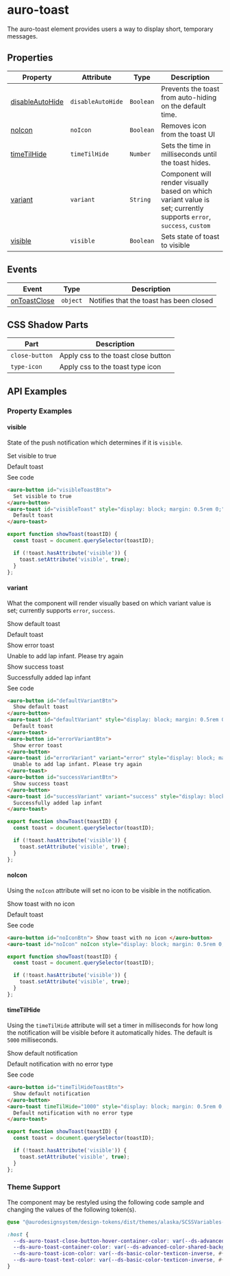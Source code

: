 <!-- AURO-GENERATED-CONTENT:START (FILE:src=./../docs/api.md) -->
<!-- The below content is automatically added from ./../docs/api.md -->

# auro-toast

The auro-toast element provides users a way to display short, temporary messages.

## Properties

| Property          | Attribute         | Type      | Description                                      |
|-------------------|-------------------|-----------|--------------------------------------------------|
| [disableAutoHide](#disableAutoHide) | `disableAutoHide` | `Boolean` | Prevents the toast from auto-hiding on the default time. |
| [noIcon](#noIcon)          | `noIcon`          | `Boolean` | Removes icon from the toast UI                   |
| [timeTilHide](#timeTilHide)     | `timeTilHide`     | `Number`  | Sets the time in milliseconds until the toast hides. |
| [variant](#variant)         | `variant`         | `String`  | Component will render visually based on which variant value is set; currently supports `error`, `success`, `custom` |
| [visible](#visible)         | `visible`         | `Boolean` | Sets state of toast to visible                   |

## Events

| Event          | Type     | Description                             |
|----------------|----------|-----------------------------------------|
| [onToastClose](#onToastClose) | `object` | Notifies that the toast has been closed |

## CSS Shadow Parts

| Part           | Description                         |
|----------------|-------------------------------------|
| `close-button` | Apply css to the toast close button |
| `type-icon`    | Apply css to the toast type icon    |
<!-- AURO-GENERATED-CONTENT:END -->

## API Examples

### Property Examples

#### visible

State of the push notification which determines if it is `visible`.

<div class="exampleWrapper">
  <!-- AURO-GENERATED-CONTENT:START (FILE:src=./../apiExamples/visible.html) -->
  <!-- The below content is automatically added from ./../apiExamples/visible.html -->
  <auro-button id="visibleToastBtn">
    Set visible to true
  </auro-button>
  <auro-toast id="visibleToast" style="display: block; margin: 0.5rem 0;">
    Default toast
  </auro-toast>
  <!-- AURO-GENERATED-CONTENT:END -->
</div>
<auro-accordion alignRight>
  <span slot="trigger">See code</span>
<!-- AURO-GENERATED-CONTENT:START (CODE:src=./../apiExamples/visible.html) -->
<!-- The below code snippet is automatically added from ./../apiExamples/visible.html -->

```html
<auro-button id="visibleToastBtn">
  Set visible to true
</auro-button>
<auro-toast id="visibleToast" style="display: block; margin: 0.5rem 0;">
  Default toast
</auro-toast>
```
<!-- AURO-GENERATED-CONTENT:END -->
<!-- AURO-GENERATED-CONTENT:START (CODE:src=./../apiExamples/showToast.js) -->
<!-- The below code snippet is automatically added from ./../apiExamples/showToast.js -->

```js
export function showToast(toastID) {
  const toast = document.querySelector(toastID);

  if (!toast.hasAttribute('visible')) {
    toast.setAttribute('visible', true);
  }
};
```
<!-- AURO-GENERATED-CONTENT:END -->
</auro-accordion>

#### variant

What the component will render visually based on which variant value is set; currently supports `error`, `success`.

<div class="exampleWrapper">
  <!-- AURO-GENERATED-CONTENT:START (FILE:src=./../apiExamples/variant.html) -->
  <!-- The below content is automatically added from ./../apiExamples/variant.html -->
  <auro-button id="defaultVariantBtn">
    Show default toast
  </auro-button>
  <auro-toast id="defaultVariant" style="display: block; margin: 0.5rem 0;">
    Default toast
  </auro-toast>
  <auro-button id="errorVariantBtn">
    Show error toast
  </auro-button>
  <auro-toast id="errorVariant" variant="error" style="display: block; margin: 0.5rem 0;">
    Unable to add lap infant. Please try again
  </auro-toast>
  <auro-button id="successVariantBtn">
    Show success toast
  </auro-button>
  <auro-toast id="successVariant" variant="success" style="display: block; margin: 0.5rem 0;">
    Successfully added lap infant
  </auro-toast>
  <!-- AURO-GENERATED-CONTENT:END -->
</div>
<auro-accordion alignRight>
  <span slot="trigger">See code</span>
<!-- AURO-GENERATED-CONTENT:START (CODE:src=./../apiExamples/variant.html) -->
<!-- The below code snippet is automatically added from ./../apiExamples/variant.html -->

```html
<auro-button id="defaultVariantBtn">
  Show default toast
</auro-button>
<auro-toast id="defaultVariant" style="display: block; margin: 0.5rem 0;">
  Default toast
</auro-toast>
<auro-button id="errorVariantBtn">
  Show error toast
</auro-button>
<auro-toast id="errorVariant" variant="error" style="display: block; margin: 0.5rem 0;">
  Unable to add lap infant. Please try again
</auro-toast>
<auro-button id="successVariantBtn">
  Show success toast
</auro-button>
<auro-toast id="successVariant" variant="success" style="display: block; margin: 0.5rem 0;">
  Successfully added lap infant
</auro-toast>
```
<!-- AURO-GENERATED-CONTENT:END -->
<!-- AURO-GENERATED-CONTENT:START (CODE:src=./../apiExamples/showToast.js) -->
<!-- The below code snippet is automatically added from ./../apiExamples/showToast.js -->

```js
export function showToast(toastID) {
  const toast = document.querySelector(toastID);

  if (!toast.hasAttribute('visible')) {
    toast.setAttribute('visible', true);
  }
};
```
<!-- AURO-GENERATED-CONTENT:END -->
</auro-accordion>

#### noIcon

Using the `noIcon` attribute will set no icon to be visible in the notification.

<div class="exampleWrapper">
  <!-- AURO-GENERATED-CONTENT:START (FILE:src=./../apiExamples/noIcon.html) -->
  <!-- The below content is automatically added from ./../apiExamples/noIcon.html -->
  <auro-button id="noIconBtn"> Show toast with no icon </auro-button>
  <auro-toast id="noIcon" noIcon style="display: block; margin: 0.5rem 0;"> Default toast </auro-toast>
  <!-- AURO-GENERATED-CONTENT:END -->
</div>
<auro-accordion alignRight>
  <span slot="trigger">See code</span>
<!-- AURO-GENERATED-CONTENT:START (CODE:src=./../apiExamples/noIcon.html) -->
<!-- The below code snippet is automatically added from ./../apiExamples/noIcon.html -->

```html
<auro-button id="noIconBtn"> Show toast with no icon </auro-button>
<auro-toast id="noIcon" noIcon style="display: block; margin: 0.5rem 0;"> Default toast </auro-toast>
```
<!-- AURO-GENERATED-CONTENT:END -->
<!-- AURO-GENERATED-CONTENT:START (CODE:src=./../apiExamples/showToast.js) -->
<!-- The below code snippet is automatically added from ./../apiExamples/showToast.js -->

```js
export function showToast(toastID) {
  const toast = document.querySelector(toastID);

  if (!toast.hasAttribute('visible')) {
    toast.setAttribute('visible', true);
  }
};
```
<!-- AURO-GENERATED-CONTENT:END -->
</auro-accordion>

#### timeTilHide

Using the `timeTilHide` attribute will set a timer in milliseconds for how long the notification will be visible before it automatically hides. The default is `5000` milliseconds.

<div class="exampleWrapper">
  <!-- AURO-GENERATED-CONTENT:START (FILE:src=./../apiExamples/timeTilHide.html) -->
  <!-- The below content is automatically added from ./../apiExamples/timeTilHide.html -->
  <auro-button id="timeTilHideToastBtn">
    Show default notification
  </auro-button>
  <auro-toast timeTilHide="1000" style="display: block; margin: 0.5rem 0;" id="timeTilHideToast">
    Default notification with no error type
  </auro-toast>
  <!-- AURO-GENERATED-CONTENT:END -->
</div>
<auro-accordion alignRight>
  <span slot="trigger">See code</span>
<!-- AURO-GENERATED-CONTENT:START (CODE:src=./../apiExamples/timeTilHide.html) -->
<!-- The below code snippet is automatically added from ./../apiExamples/timeTilHide.html -->

```html
<auro-button id="timeTilHideToastBtn">
  Show default notification
</auro-button>
<auro-toast timeTilHide="1000" style="display: block; margin: 0.5rem 0;" id="timeTilHideToast">
  Default notification with no error type
</auro-toast>
```
<!-- AURO-GENERATED-CONTENT:END -->
<!-- AURO-GENERATED-CONTENT:START (CODE:src=./../apiExamples/showToast.js) -->
<!-- The below code snippet is automatically added from ./../apiExamples/showToast.js -->

```js
export function showToast(toastID) {
  const toast = document.querySelector(toastID);

  if (!toast.hasAttribute('visible')) {
    toast.setAttribute('visible', true);
  }
};
```
<!-- AURO-GENERATED-CONTENT:END -->
</auro-accordion>

### Theme Support

The component may be restyled using the following code sample and changing the values of the following token(s).

<!-- AURO-GENERATED-CONTENT:START (CODE:src=./../src/styles/tokens.scss) -->
<!-- The below code snippet is automatically added from ./../src/styles/tokens.scss -->

```scss
@use "@aurodesignsystem/design-tokens/dist/themes/alaska/SCSSVariables--alaska" as v;

:host {
  --ds-auro-toast-close-button-hover-container-color: var(--ds-advanced-color-button-tertiary-background-hover, #{v.$ds-advanced-color-button-tertiary-background-hover});
  --ds-auro-toast-container-color: var(--ds-advanced-color-shared-background-strong, #{v.$ds-advanced-color-shared-background-strong});
  --ds-auro-toast-icon-color: var(--ds-basic-color-texticon-inverse, #{v.$ds-basic-color-texticon-inverse});
  --ds-auro-toast-text-color: var(--ds-basic-color-texticon-inverse, #{v.$ds-basic-color-texticon-inverse});
}
```
<!-- AURO-GENERATED-CONTENT:END -->
